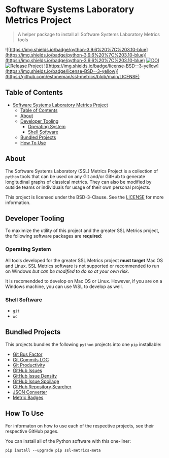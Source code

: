 # Software Systems Laboratory Metrics Project

> A helper package to install all Software Systems Laboratory Metrics tools

![[https://img.shields.io/badge/python-3.9.6%20%7C%203.10-blue](https://img.shields.io/badge/python-3.9.6%20%7C%203.10-blue)](https://img.shields.io/badge/python-3.9.6%20%7C%203.10-blue)
[![DOI](https://zenodo.org/badge/406268474.svg)](https://zenodo.org/badge/latestdoi/406268474)
[![Release Project](https://github.com/SoftwareSystemsLaboratory/ssl-metrics/actions/workflows/release.yml/badge.svg)](https://github.com/SoftwareSystemsLaboratory/ssl-metrics/actions/workflows/release.yml)
![[https://img.shields.io/badge/license-BSD--3-yellow](https://img.shields.io/badge/license-BSD--3-yellow)](https://github.com/estoneman/ssl-metrics/blob/main/LICENSE)

## Table of Contents

- [Software Systems Laboratory Metrics Project](#software-systems-laboratory-metrics-project)
  - [Table of Contents](#table-of-contents)
  - [About](#about)
  - [Developer Tooling](#developer-tooling)
    - [Operating System](#operating-system)
    - [Shell Software](#shell-software)
  - [Bundled Projects](#bundled-projects)
  - [How To Use](#how-to-use)

## About

The Software Systems Laboratory (SSL) Metrics Project is a collection of `python` tools that can be used on any Git and/or GitHub to generate longitudinal graphs of classical metrics. They can also be modified by outside teams or individuals for usage of their own personal projects.

This project is licensed under the BSD-3-Clause. See the [LICENSE](LICENSE) for more information.

## Developer Tooling

To maximize the utility of this project and the greater SSL Metrics project, the following software packages are **required**:

### Operating System

All tools developed for the greater SSL Metrics project **must target** Mac OS and Linux. SSL Metrics software is not supported or recommended to run on Windows *but can be modified to do so at your own risk*.

It is recomendded to develop on Mac OS or Linux. However, if you are on a Windows machine, you can use WSL to develop as well.

### Shell Software

- `git`
- `wc`

## Bundled Projects

This projects bundles the following `python` projects into one `pip` installable:

- [Git Bus Factor](https://github.com/SoftwareSystemsLaboratory/ssl-metrics-git-bus-factor)
- [Git Commits LOC](https://github.com/SoftwareSystemsLaboratory/ssl-metrics-git-commits-loc)
- [Git Productivity](https://github.com/SoftwareSystemsLaboratory/ssl-metrics-git-productivity)
- [GitHub Issues](https://github.com/SoftwareSystemsLaboratory/ssl-metrics-github-issues)
- [GitHub Issue Density](https://github.com/SoftwareSystemsLaboratory/ssl-metrics-github-issue-density)
- [GitHub Issue Spoilage](https://github.com/SoftwareSystemsLaboratory/ssl-metrics-github-issue-spoilage)
- [GitHub Repository Searcher](https://github.com/SoftwareSystemsLaboratory/ssl-metrics-github-repository-searcher)
- [JSON Converter](https://github.com/SoftwareSystemsLaboratory/ssl-metrics-json-converter)
- [Metric Badges](https://github.com/SoftwareSystemsLaboratory/ssl-metrics-badges)

## How To Use

For informaton on how to use each of the respective projects, see their respective GitHub pages.

You can install all of the Python software with this one-liner:

`pip install --upgrade pip ssl-metrics-meta`
